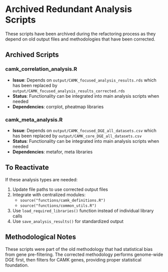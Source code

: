 # Archived Redundant Analysis Scripts

These scripts have been archived during the refactoring process as they depend on old output files and methodologies that have been corrected.

## Archived Scripts

### camk_correlation_analysis.R
- **Issue**: Depends on `output/CAMK_focused_analysis_results.rds` which has been replaced by `output/CAMK_focused_analysis_results_corrected.rds`
- **Status**: Functionality can be integrated into main analysis scripts when needed
- **Dependencies**: corrplot, pheatmap libraries

### camk_meta_analysis.R  
- **Issue**: Depends on `output/CAMK_focused_DGE_all_datasets.csv` which has been replaced by `output/CAMK_core_DGE_all_datasets.csv`
- **Status**: Functionality can be integrated into main analysis scripts when needed
- **Dependencies**: metafor, meta libraries

## To Reactivate

If these analysis types are needed:

1. Update file paths to use corrected output files
2. Integrate with centralized modules:
   - `source("functions/camk_definitions.R")`
   - `source("functions/common_utils.R")`
3. Use `load_required_libraries()` function instead of individual library calls
4. Use `save_analysis_results()` for standardized output

## Methodological Notes

These scripts were part of the old methodology that had statistical bias from gene pre-filtering. The corrected methodology performs genome-wide DGE first, then filters for CAMK genes, providing proper statistical foundation.